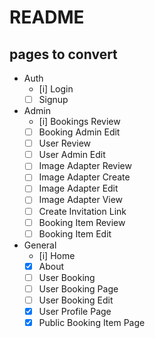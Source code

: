 # README

## pages to convert

* Auth
  * [i] Login
  * [ ] Signup
* Admin
  * [i] Bookings Review
  * [ ] Booking Admin Edit
  * [ ] User Review
  * [ ] User Admin Edit
  * [ ] Image Adapter Review
  * [ ] Image Adapter Create
  * [ ] Image Adapter Edit
  * [ ] Image Adapter View
  * [ ] Create Invitation Link
  * [ ] Booking Item Review
  * [ ] Booking Item Edit
* General
  * [i] Home
  * [x] About
  * [ ] User Booking 
  * [ ] User Booking Page
  * [ ] User Booking Edit
  * [X] User Profile Page
  * [x] Public Booking Item Page
